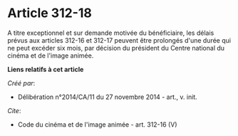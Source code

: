 # Article 312-18

A titre exceptionnel et sur demande motivée du bénéficiaire, les délais prévus aux articles 312-16 et 312-17 peuvent être
prolongés d'une durée qui ne peut excéder six mois, par décision du président du Centre national du cinéma et de l'image
animée.

**Liens relatifs à cet article**

_Créé par_:

  - Délibération n°2014/CA/11 du 27 novembre 2014 - art., v. init.

_Cite_:

  - Code du cinéma et de l'image animée - art. 312-16 (V)
